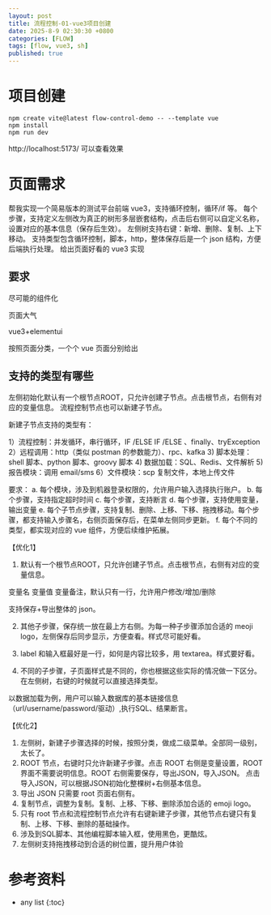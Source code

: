 ```yaml
---
layout: post
title: 流程控制-01-vue3项目创建
date: 2025-8-9 02:30:30 +0800
categories: [FLOW]
tags: [flow, vue3, sh]
published: true
---
```



# 项目创建

```
npm create vite@latest flow-control-demo -- --template vue
npm install
npm run dev
```

http://localhost:5173/ 可以查看效果


# 页面需求

帮我实现一个简易版本的测试平台前端 vue3，支持循环控制，循环/if 等。
每个步骤，支持定义左侧改为真正的树形多层嵌套结构，点击后右侧可以自定义名称，设置对应的基本信息（保存后生效）。
左侧树支持右键：新增、删除、复制、上下移动。
支持类型包含循环控制，脚本，http，整体保存后是一个 json 结构，方便后端执行处理。
给出页面好看的 vue3 实现



## 要求

尽可能的组件化

页面大气

vue3+elementui

按照页面分类，一个个 vue 页面分别给出

## 支持的类型有哪些

左侧初始化默认有一个根节点ROOT，只允许创建子节点。点击根节点，右侧有对应的变量信息。
流程控制节点也可以新建子节点。

新建子节点支持的类型有：

1）流程控制：并发循环，串行循环，IF /ELSE IF /ELSE 、finally、tryException
2）远程调用：http（类似 postman 的参数能力）、rpc、kafka
3) 脚本处理：shell 脚本、python 脚本、groovy 脚本 
4) 数据加载：SQL、Redis、文件解析
5) 报告模块：调用 email/sms 
6）文件模块：scp 复制文件，本地上传文件

要求：
a. 每个模块，涉及到机器登录权限的，允许用户输入选择执行账户。
b. 每个步骤，支持指定超时时间
c. 每个步骤，支持断言
d. 每个步骤，支持使用变量，输出变量
e. 每个子节点步骤，支持复制、删除、上移、下移、拖拽移动。每个步骤，都支持输入步骤名，右侧页面保存后，在菜单左侧同步更新。
f. 每个不同的类型，都实现对应的 vue 组件，方便后续维护拓展。

【优化1】

1. 默认有一个根节点ROOT，只允许创建子节点。点击根节点，右侧有对应的变量信息。

变量名 变量值 变量备注，默认只有一行，允许用户修改/增加/删除

支持保存+导出整体的 json。

2. 其他子步骤，保存统一放在最上方右侧。为每一种子步骤添加合适的 meoji logo，左侧保存后同步显示，方便查看。样式尽可能好看。

3. label 和输入框最好是一行，如何是内容比较多，用 textarea。样式要好看。

4. 不同的子步骤，子页面样式是不同的，你也根据这些实际的情况做一下区分。在左侧树，右键的时候就可以直接选择类型。

以数据加载为例，用户可以输入数据库的基本链接信息（url/username/password/驱动）,执行SQL、结果断言。

【优化2】
1. 左侧树，新建子步骤选择的时候，按照分类，做成二级菜单。全部同一级别，太长了。
2. ROOT 节点，右键时只允许新建子步骤。点击 ROOT 右侧是变量设置，ROOT 界面不需要说明信息。ROOT 右侧需要保存，导出JSON，导入JSON。
点击导入JSON，可以根据JSON初始化整棵树+右侧基本信息。
3. 导出 JSON 只需要 root 页面右侧有。
4. 复制节点，调整为复制。复制、上移、下移、删除添加合适的 emoji logo。
5. 只有 root 节点和流程控制节点允许有右键新建子步骤，其他节点右键只有复制、上移、下移、删除的基础操作。
6. 涉及到SQL脚本、其他编程脚本输入框，使用黑色，更酷炫。
7. 左侧树支持拖拽移动到合适的树位置，提升用户体验

















# 参考资料

* any list
{:toc}